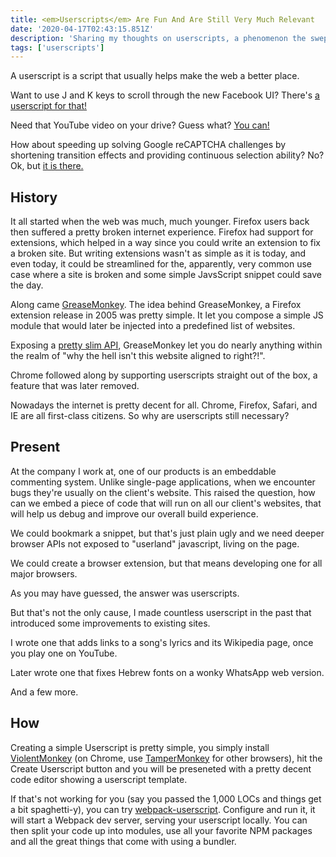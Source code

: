 ```yaml
---
title: <em>Userscripts</em> Are Fun And Are Still Very Much Relevant
date: '2020-04-17T02:43:15.851Z'
description: 'Sharing my thoughts on userscripts, a phenomenon the swept the internet back in the 00s.'
tags: ['userscripts']
---
```


A userscript is a script that usually helps make the web a better place.

Want to use J and K keys to scroll through the new Facebook UI? There's [a userscript for that!](https://github.com/dutzi/userscripts/raw/master/facebook-j-k-scrolling.user.js)

Need that YouTube video on your drive? Guess what? [You can!](https://greasyfork.org/en/scripts/369400-local-youtube-downloader)

How about speeding up solving Google reCAPTCHA challenges by shortening transition effects and providing continuous selection ability? No? Ok, but [it is there.](https://greasyfork.org/en/scripts/31088-morecaptcha)

## History

It all started when the web was much, much younger. Firefox users back then suffered a pretty broken internet experience. Firefox had support for extensions, which helped in a way since you could write an extension to fix a broken site. But writing extensions wasn't as simple as it is today, and even today, it could be streamlined for the, apparently, very common use case where a site is broken and some simple JavsScript snippet could save the day.

Along came [GreaseMonkey](https://addons.mozilla.org/en-US/firefox/addon/greasemonkey/). The idea behind GreaseMonkey, a Firefox extension release in 2005 was pretty simple. It let you compose a simple JS module that would later be injected into a predefined list of websites.

Exposing a [pretty slim API](https://wiki.greasespot.net/Greasemonkey_Manual:API), GreaseMonkey let you do nearly anything within the realm of "why the hell isn't this website aligned to right?!".

Chrome followed along by supporting userscripts straight out of the box, a feature that was later removed.

Nowadays the internet is pretty decent for all. Chrome, Firefox, Safari, and IE are all first-class citizens. So why are userscripts still necessary?

## Present

At the company I work at, one of our products is an embeddable commenting system. Unlike single-page applications, when we encounter bugs they're usually on the client's website. This raised the question, how can we embed a piece of code that will run on all our client's websites, that will help us debug and improve our overall build experience.

We could bookmark a snippet, but that's just plain ugly and we need deeper browser APIs not exposed to "userland" javascript, living on the page.

We could create a browser extension, but that means developing one for all major browsers.

As you may have guessed, the answer was <span class="highlight">userscripts.</span>

But that's not the only cause, I made countless userscript in the past that introduced some improvements to existing sites.

I wrote one that adds links to a song's lyrics and its Wikipedia page, once you play one on YouTube.

Later wrote one that fixes Hebrew fonts on a wonky WhatsApp web version.

And a few more.

## How

Creating a simple Userscript is pretty simple, you simply install [ViolentMonkey](https://violentmonkey.github.io/) (on Chrome, use [TamperMonkey](https://www.tampermonkey.net/) for other browsers), hit the Create Userscript button and you will be preseneted with a pretty decent code editor showing a userscript template.

If that's not working for you (say you passed the 1,000 LOCs and things get a bit spaghetti-y), you can try [webpack-userscript](https://github.com/momocow/webpack-userscript). Configure and run it, it will start a Webpack dev server, serving your userscript locally. You can then split your code up into modules, use all your favorite NPM packages and all the great things that come with using a bundler.
